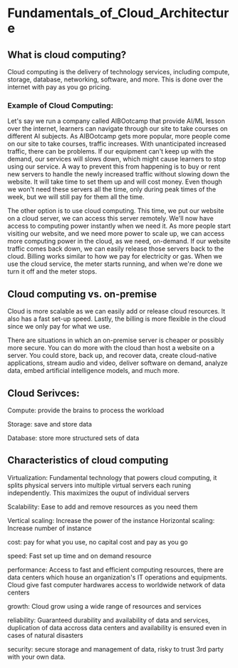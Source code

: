 # Fundamentals_of_Cloud_Architecture

## What is cloud computing?

Cloud computing is the delivery of technology services, including compute, storage, database, networking, software, and more. This is done over the internet with pay as you go pricing.

### Example of Cloud Computing:
Let's say we run a company called AIBOotcamp that provide AI/ML lesson over the internet, learners can navigate through our site to take courses on different AI subjects. As AIBOotcamp gets more popular, more people come on our site to take courses, traffic increases. With unanticipated increased traffic, there can be problems. If our equipment can't keep up with the demand, our services will slows down, which might cause learners to stop using our service. A way to prevent this from happening is to buy or rent new servers to handle the newly increased traffic without slowing down the website. It will take time to set them up and will cost money. Even though we won't need these servers all the time, only during peak times of the week, but we will still pay for them all the time.

The other option is to use cloud computing. This time, we put our website on a cloud server, we can access this server remotely. We'll now have access to computing power instantly when we need it. As more people start visiting our website, and we need more power to scale up, we can access more computing power in the cloud, as we need, on-demand. If our website traffic comes back down, we can easily release those servers back to the cloud.
Billing works similar to how we pay for electricity or gas. When we use the cloud service, the meter starts running, and when we're done we turn it off and the meter stops.

## Cloud computing vs. on-premise
Cloud is more scalable as we can easily add or release cloud resources. It also has a fast set-up speed. Lastly, the billing is more flexible in the cloud since we only pay for what we use.

There are situations in which an on-premise server is cheaper or possibly more secure. You can do more with the cloud than host a website on a server. You could store, back up, and recover data, create cloud-native applications, stream audio and video, deliver software on demand, analyze data, embed artificial intelligence models, and much more.


## Cloud Serivces:
Compute: provide the brains to process the workload

Storage: save and store data

Database: store more structured sets of data

## Characteristics of cloud computing
Virtualization: Fundamental technology that powers cloud computing, it splits physical servers into multiple virtual servers each runing independently. This maximizes the ouput of individual servers



Scalability: Ease to add and remove resources as you need them

Vertical scaling: Increase the power of the instance
Horizontal scaling: Increase number of instance




cost: pay for what you use, no capital cost and pay as you go


speed: Fast set up time and on demand resource


performance: Access to fast and efficient computing resources, there are data centers which house an organization's IT operations and equipments. Cloud give fast computer hardwares access to worldwide network of data centers 

growth: Cloud grow using a wide range of resources and services

reliability: Guaranteed durability and availability of data and services, duplication of data accross data centers and availability is ensured even in cases of natural disasters

security: secure storage and management of data, risky to trust 3rd party with your own data.
